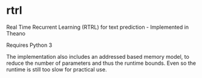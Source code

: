 # rtrl
Real Time Recurrent Learning (RTRL) for text prediction - Implemented in Theano

Requires Python 3

The implementation also includes an addressed based memory model, to reduce the number of parameters and thus the runtime bounds. Even so the runtime is still too slow for practical use.
